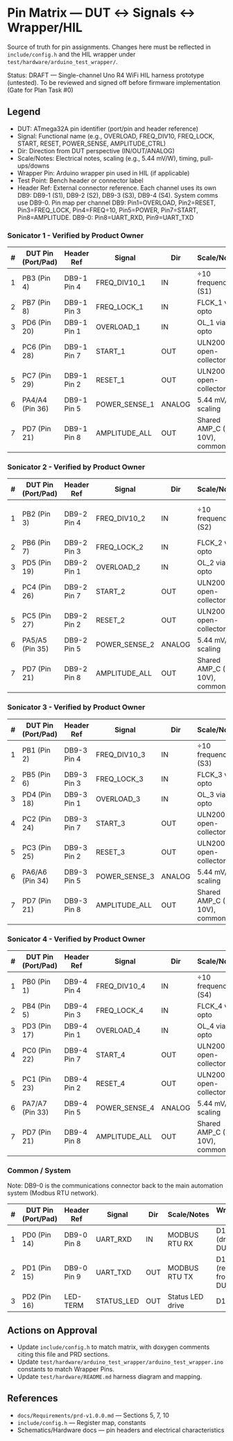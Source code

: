 # Pin Matrix — DUT ↔ Signals ↔ Wrapper/HIL

Source of truth for pin assignments. Changes here must be reflected in `include/config.h` and the HIL wrapper under `test/hardware/arduino_test_wrapper/`.

Status: DRAFT — Single-channel Uno R4 WiFi HIL harness prototype (untested). To be reviewed and signed off before firmware implementation (Gate for Plan Task #0)

## Legend

- DUT: ATmega32A pin identifier (port/pin and header reference)
- Signal: Functional name (e.g., OVERLOAD, FREQ_DIV10, FREQ_LOCK, START, RESET, POWER_SENSE, AMPLITUDE_CTRL)
- Dir: Direction from DUT perspective (IN/OUT/ANALOG)
- Scale/Notes: Electrical notes, scaling (e.g., 5.44 mV/W), timing, pull-ups/downs
- Wrapper Pin: Arduino wrapper pin used in HIL (if applicable)
- Test Point: Bench header or connector label
- Header Ref: External connector reference. Each channel uses its own DB9: DB9-1 (S1), DB9-2 (S2), DB9-3 (S3), DB9-4 (S4). System comms use DB9-0. Pin map per channel DB9: Pin1=OVERLOAD, Pin2=RESET, Pin3=FREQ_LOCK, Pin4=FREQ÷10, Pin5=POWER, Pin7=START, Pin8=AMPLITUDE. DB9-0: Pin8=UART_RXD, Pin9=UART_TXD

### Sonicator 1 - Verified by Product Owner

| # | DUT Pin (Port/Pad) | Header Ref | Signal        | Dir    | Scale/Notes                       | Wrapper Pin | Test Point |
|---|---------------------|------------|---------------|--------|----------------------------------|-------------|------------|
| 1 | PB3 (Pin 4)         | DB9-1 Pin 4| FREQ_DIV10_1  | IN     | ÷10 frequency (S1)               | N/A         | TBD        |
| 2 | PB7 (Pin 8)         | DB9-1 Pin 3| FREQ_LOCK_1   | IN     | FLCK_1 via opto                  | N/A         | TBD        |
| 3 | PD6 (Pin 20)        | DB9-1 Pin 1| OVERLOAD_1    | IN     | OL_1 via opto                    | N/A         | TBD        |
| 4 | PC6 (Pin 28)        | DB9-1 Pin 7| START_1       | OUT    | ULN2003A open-collector          | N/A         | TBD        |
| 5 | PC7 (Pin 29)        | DB9-1 Pin 2| RESET_1       | OUT    | ULN2003A open-collector          | N/A         | TBD        |
| 6 | PA4/A4 (Pin 36)     | DB9-1 Pin 5| POWER_SENSE_1 | ANALOG | 5.44 mV/W scaling                | N/A         | TBD        |
| 7 | PD7 (Pin 21)        | DB9-1 Pin 8| AMPLITUDE_ALL | OUT    | Shared AMP_C (0–10V), common     | N/A         | TBD        |

### Sonicator 2 - Verified by Product Owner

| # | DUT Pin (Port/Pad) | Header Ref | Signal        | Dir    | Scale/Notes                       | Wrapper Pin | Test Point |
|---|---------------------|------------|---------------|--------|----------------------------------|-------------|------------|
| 1 | PB2 (Pin 3)         | DB9-2 Pin 4| FREQ_DIV10_2  | IN     | ÷10 frequency (S2)               | N/A (Uno R4 single-channel) | N/A |
| 2 | PB6 (Pin 7)         | DB9-2 Pin 3| FREQ_LOCK_2   | IN     | FLCK_2 via opto                  | N/A | N/A |
| 3 | PD5 (Pin 19)        | DB9-2 Pin 1| OVERLOAD_2    | IN     | OL_2 via opto                    | N/A | N/A |
| 4 | PC4 (Pin 26)        | DB9-2 Pin 7| START_2       | OUT    | ULN2003A open-collector          | N/A | N/A |
| 5 | PC5 (Pin 27)        | DB9-2 Pin 2| RESET_2       | OUT    | ULN2003A open-collector          | N/A | N/A |
| 6 | PA5/A5 (Pin 35)     | DB9-2 Pin 5| POWER_SENSE_2 | ANALOG | 5.44 mV/W scaling                | N/A | N/A |
| 7 | PD7 (Pin 21)        | DB9-2 Pin 8| AMPLITUDE_ALL | OUT    | Shared AMP_C (0–10V), common     | N/A | N/A |

### Sonicator 3 - Verified by Product Owner

| # | DUT Pin (Port/Pad) | Header Ref | Signal        | Dir    | Scale/Notes                       | Wrapper Pin | Test Point |
|---|---------------------|------------|---------------|--------|----------------------------------|-------------|------------|
| 1 | PB1 (Pin 2)         | DB9-3 Pin 4| FREQ_DIV10_3  | IN     | ÷10 frequency (S3)               | N/A | N/A |
| 2 | PB5 (Pin 6)         | DB9-3 Pin 3| FREQ_LOCK_3   | IN     | FLCK_3 via opto                  | N/A | N/A |
| 3 | PD4 (Pin 18)        | DB9-3 Pin 1| OVERLOAD_3    | IN     | OL_3 via opto                    | N/A | N/A |
| 4 | PC2 (Pin 24)        | DB9-3 Pin 7| START_3       | OUT    | ULN2003A open-collector          | N/A | N/A |
| 5 | PC3 (Pin 25)        | DB9-3 Pin 2| RESET_3       | OUT    | ULN2003A open-collector          | N/A | N/A |
| 6 | PA6/A6 (Pin 34)     | DB9-3 Pin 5| POWER_SENSE_3 | ANALOG | 5.44 mV/W scaling                | N/A | N/A |
| 7 | PD7 (Pin 21)        | DB9-3 Pin 8| AMPLITUDE_ALL | OUT    | Shared AMP_C (0–10V), common     | N/A | N/A |

### Sonicator 4 - Verified by Product Owner

| # | DUT Pin (Port/Pad) | Header Ref | Signal        | Dir    | Scale/Notes                       | Wrapper Pin | Test Point |
|---|---------------------|------------|---------------|--------|----------------------------------|-------------|------------|
| 1 | PB0 (Pin 1)         | DB9-4 Pin 4| FREQ_DIV10_4  | IN     | ÷10 frequency (S4)               | D7          | TBD        |
| 2 | PB4 (Pin 5)         | DB9-4 Pin 3| FREQ_LOCK_4   | IN     | FLCK_4 via opto                  | D8          | TBD        |
| 3 | PD3 (Pin 17)        | DB9-4 Pin 1| OVERLOAD_4    | IN     | OL_4 via opto                    | A2          | TBD        |
| 4 | PC0 (Pin 22)        | DB9-4 Pin 7| START_4       | OUT    | ULN2003A open-collector          | A3          | TBD        |
| 5 | PC1 (Pin 23)        | DB9-4 Pin 2| RESET_4       | OUT    | ULN2003A open-collector          | A4          | TBD        |
| 6 | PA7/A7 (Pin 33)     | DB9-4 Pin 5| POWER_SENSE_4 | ANALOG | 5.44 mV/W scaling                | A1          | TBD        |
| 7 | PD7 (Pin 21)        | DB9-4 Pin 8| AMPLITUDE_ALL | OUT    | Shared AMP_C (0–10V), common     | D9 (PWM)    | TBD        |

### Common / System

Note: DB9-0 is the communications connector back to the main automation system (Modbus RTU network).

| # | DUT Pin (Port/Pad) | Header Ref | Signal     | Dir | Scale/Notes        | Wrapper Pin | Test Point |
|---|---------------------|------------|------------|-----|--------------------|-------------|------------|
| 1 | PD0 (Pin 14)        | DB9-0 Pin 8| UART_RXD   | IN  | MODBUS RTU RX     | D10 (drive to DUT RX) | TBD |
| 2 | PD1 (Pin 15)        | DB9-0 Pin 9| UART_TXD   | OUT | MODBUS RTU TX     | D11 (read from DUT TX)| TBD |
| 3 | PD2 (Pin 16)        | LED-TERM   | STATUS_LED | OUT | Status LED drive  | D12         | LED-TERM   |

## Actions on Approval

- Update `include/config.h` to match matrix, with doxygen comments citing this file and PRD sections.
- Update `test/hardware/arduino_test_wrapper/arduino_test_wrapper.ino` constants to match Wrapper Pins.
- Update `test/hardware/README.md` harness diagram and mapping.

## References

- `docs/Requirements/prd-v1.0.0.md` — Sections 5, 7, 10
- `include/config.h` — Register map, constants
- Schematics/Hardware docs — pin headers and electrical characteristics
